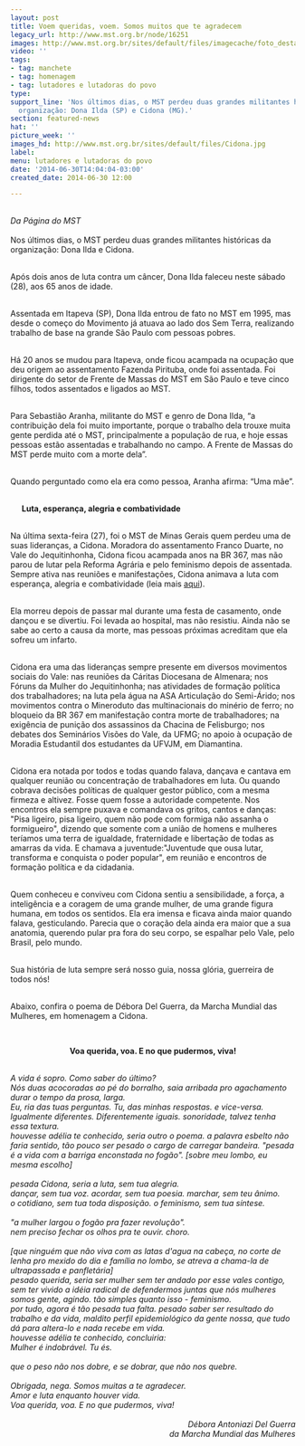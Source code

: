 ```yaml
---
layout: post
title: Voem queridas, voem. Somos muitos que te agradecem
legacy_url: http://www.mst.org.br/node/16251
images: http://www.mst.org.br/sites/default/files/imagecache/foto_destaque/Cidona.jpg
video: ''
tags:
- tag: manchete
- tag: homenagem
- tag: lutadores e lutadoras do povo
type: 
support_line: 'Nos últimos dias, o MST perdeu duas grandes militantes históricas da
  organização: Dona Ilda (SP) e Cidona (MG).'
section: featured-news
hat: ''
picture_week: ''
images_hd: http://www.mst.org.br/sites/default/files/Cidona.jpg
label: 
menu: lutadores e lutadoras do povo
date: '2014-06-30T14:04:04-03:00'
created_date: 2014-06-30 12:00

---
```

<p><br><em>Da Página do MST<br></em><br>Nos últimos dias, o MST perdeu duas grandes militantes históricas da organização: Dona Ilda e Cidona.</p><p><br>Após dois anos de luta contra um câncer, Dona Ilda faleceu neste sábado (28), aos 65 anos de idade.</p><p><br>Assentada em Itapeva (SP), Dona Ilda entrou de fato no MST em 1995, mas desde o começo do Movimento já atuava ao lado dos Sem Terra, realizando trabalho de base na grande São Paulo com pessoas pobres.</p><p><br>Há 20 anos se mudou para Itapeva, onde ficou acampada na ocupação que deu origem ao assentamento Fazenda Pirituba, onde foi assentada. Foi dirigente do setor de Frente de Massas do MST em São Paulo e teve cinco filhos, todos assentados e ligados ao MST.</p><p><br>Para Sebastião Aranha, militante do MST e genro de Dona Ilda, “a contribuição dela foi muito importante, porque o trabalho dela trouxe muita gente perdida até o MST, principalmente a população de rua, e hoje essas pessoas estão assentadas e trabalhando no campo. A Frente de Massas do MST perde muito com a morte dela”.&nbsp;</p><p><br>Quando perguntado como ela era como pessoa, Aranha afirma: “Uma mãe”.</p><p><br><strong><img style="margin: 10px; float: left;" src="http://www.mst.org.br/sites/default/files/Cidona.jpg" alt="">Luta, esperança, alegria e combatividade</strong></p><p><br>Na última sexta-feira (27), foi o MST de Minas Gerais quem perdeu uma de suas lideranças, a Cidona. Moradora do assentamento Franco Duarte, no Vale do Jequitinhonha, Cidona ficou acampada anos na BR 367, mas não parou de lutar pela Reforma Agrária e pelo feminismo depois de assentada. Sempre ativa nas reuniões e manifestações, Cidona animava a luta com esperança, alegria e combatividade (leia mais <a href="http://blogdobanu.blogspot.com.br/2014/06/morre-uma-mulher-de-luta-do-vale-cidona.html">aqui</a>).</p><p><br>Ela morreu depois de passar mal durante uma festa de casamento, onde dançou e se divertiu. Foi levada ao hospital, mas não resistiu. Ainda não se sabe ao certo a causa da morte, mas pessoas próximas acreditam que ela sofreu um infarto.</p><p><br>Cidona era uma das lideranças sempre presente em diversos movimentos sociais do Vale: nas reuniões da Cáritas Diocesana de Almenara; nos Fóruns da Mulher do Jequitinhonha; nas atividades de formação política dos trabalhadores; na luta pela água na ASA Articulação do Semi-Árido; nos movimentos contra o Mineroduto das multinacionais do minério de ferro; no bloqueio da BR 367 em manifestação contra morte de trabalhadores; na exigência de punição dos assassinos da Chacina de Felisburgo; nos debates dos Seminários Visões do Vale, da UFMG; no apoio à ocupação de Moradia Estudantil dos estudantes da UFVJM, em Diamantina.&nbsp;</p><p><br>Cidona era notada por todos e todas quando falava, dançava e cantava em qualquer reunião ou concentração de trabalhadores em luta. Ou quando cobrava decisões políticas de qualquer gestor público, com a mesma firmeza e altivez. Fosse quem fosse a autoridade competente. Nos encontros ela sempre puxava e comandava os gritos, cantos e danças: "Pisa ligeiro, pisa ligeiro, quem não pode com formiga não assanha o formigueiro", dizendo que somente com a união de homens e mulheres teríamos uma terra de igualdade, fraternidade e libertação de todas as amarras da vida. E chamava a juventude:"Juventude que ousa lutar, transforma e conquista o poder popular", em reunião e encontros de formação política e da cidadania.</p><p><br>Quem conheceu e conviveu com Cidona sentiu a sensibilidade, a força, a inteligência e a coragem de uma grande mulher, de uma grande figura humana, em todos os sentidos. Ela era imensa e ficava ainda maior quando falava, gesticulando. Parecia que o coração dela ainda era maior que a sua anatomia, querendo pular pra fora do seu corpo, se espalhar pelo Vale, pelo Brasil, pelo mundo.&nbsp;</p><p><br>Sua história de luta sempre será nosso guia, nossa glória, guerreira de todos nós! &nbsp;</p><div><div><p><br>Abaixo, confira o poema de Débora Del Guerra, da Marcha Mundial das Mulheres, em homenagem a Cidona.&nbsp;</p><div>&nbsp;</div><p style="text-align: center;"><strong>Voa querida, voa. E no que pudermos, viva!</strong></p></div><div style="text-align: center;">&nbsp;</div><div><em>A vida é sopro. Como saber do último?</em></div><div><em>Nós duas acocoradas ao pé do borralho, saia arribada pro agachamento durar o tempo da prosa, larga.</em></div><div><em>Eu, ria das tuas perguntas. Tu, das minhas respostas. e vice-versa.</em></div><div><em>Igualmente diferentes. Diferentemente iguais. sonoridade, talvez tenha essa textura.</em></div><div><em>houvesse adélia te conhecido, seria outro o poema. a palavra esbelto não faria sentido, tão pouco ser pesado o cargo de carregar bandeira. "pesada é a vida com a barriga enconstada no fogão". [sobre meu lombo, eu mesma escolho]</em></div><div><em><br></em></div><div><em>pesada Cidona, seria a luta, sem tua alegria.</em></div><div><em>dançar, sem tua voz. acordar, sem tua poesia. marchar, sem teu ânimo.</em></div><div><em>o cotidiano, sem tua toda disposição. o feminismo, sem tua síntese.&nbsp;</em></div><div><em><br></em></div><div><em>"a mulher largou o fogão pra fazer revolução".&nbsp;</em></div><div><em>nem preciso fechar os olhos pra te ouvir. choro.</em></div><div><em><br></em></div><div><em>[que ninguém que não viva com as latas d'agua na cabeça, no corte de lenha pro mexido do dia e família no lombo, se atreva a chama-la de ultrapassada e panfletária]</em></div><div><em>pesado querida, seria ser mulher sem ter andado por esse vales contigo, sem ter vivido a idéia radical de defendermos juntas que nós mulheres somos gente, agindo. tão simples quanto isso - feminismo.</em></div><div><em>por tudo, agora é tão pesada tua falta. pesado saber ser resultado do trabalho e da vida, maldito perfil epidemiológico da gente nossa, que tudo dá para altera-lo e nada recebe em vida.</em></div><div><em>houvesse adélia te conhecido, concluiria:</em></div><div><em>Mulher é indobrável. Tu és.</em></div><div><em><br></em></div><div><em>que o peso não nos dobre, e se dobrar, que não nos quebre.</em></div><div><em><br></em></div><div><em>Obrigada, nega. Somos muitas a te agradecer.&nbsp;</em></div><div><em>Amor e luta enquanto houver vida.</em></div><div><em>Voa querida, voa. E no que pudermos, viva!</em></div><div><em>&nbsp;</em></div><div style="text-align: right;"><em>Débora Antoniazi Del Guerra</em></div><div style="text-align: right;"><em>da Marcha Mundial das Mulheres</em></div></div><div style="text-align: right;">&nbsp;</div>
